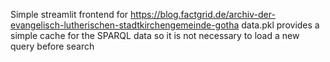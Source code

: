 Simple streamlit frontend for https://blog.factgrid.de/archiv-der-evangelisch-lutherischen-stadtkirchengemeinde-gotha
data.pkl provides a simple cache for the SPARQL data so it is not necessary to load a new query before search
